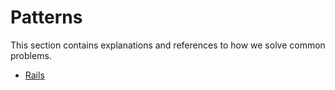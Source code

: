 # Patterns

This section contains explanations and references to how we solve common problems.

* [Rails](rails)
